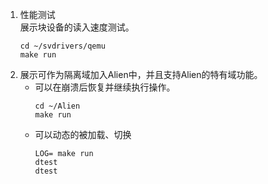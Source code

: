 1. 性能测试  
   展示块设备的读入速度测试。
   ```shell
   cd ~/svdrivers/qemu
   make run
   ```
3. 展示可作为隔离域加入Alien中，并且支持Alien的特有域功能。  
   - 可以在崩溃后恢复并继续执行操作。  
     ```shell
     cd ~/Alien
     make run
     ```
   - 可以动态的被加载、切换  
     ```shell
     LOG= make run
     dtest
     dtest
     ```


